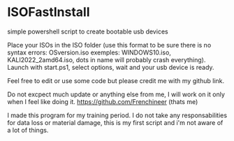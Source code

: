 # ISOFastInstall
simple powershell script to create bootable usb devices

Place your ISOs in the ISO folder (use this format to be sure there is no syntax errors: OSversion.iso exemples: WINDOWS10.iso, KALI2022_2amd64.iso, dots in name will probably crash everything).
Launch with start.ps1, select options, wait and your usb device is ready.

Feel free to edit or use some code but please credit me with my github link.

Do not excpect much update or anything else from me, I will work on it only when I feel like doing it.
https://github.com/Frenchineer (thats me)

I made this program for my training period.
I do not take any responsabilities for data loss or material damage, this is my first script and i'm not aware of a lot of things.
